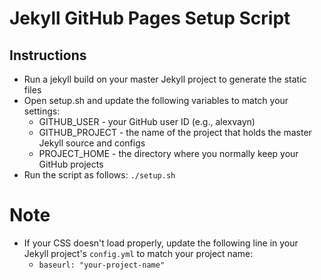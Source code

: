 # Jekyll GitHub Pages Setup Script

## Instructions
* Run a jekyll build on your master Jekyll project to generate the static files
* Open setup.sh and update the following variables to match your settings:
    * GITHUB_USER - your GitHub user ID (e.g., alexvayn)
    * GITHUB_PROJECT - the name of the project that holds the master Jekyll source and configs
    * PROJECT_HOME - the directory where you normally keep your GitHub projects
* Run the script as follows: `./setup.sh`

# Note
* If your CSS doesn't load properly, update the following line in your Jekyll project's `config.yml` to match your project name:
  * ```baseurl: "your-project-name"```
